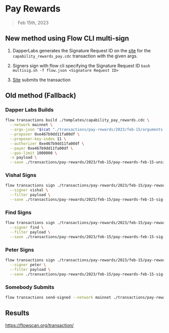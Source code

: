 # Pay Rewards
> Feb 15th, 2023

## New method using Flow CLI multi-sign

1. DapperLabs generates the Signature Request ID on the [site](https://flow-multisig-git-service-account-onflow.vercel.app/mainnet?type=serviceAccount&name=capability_pay_rewards.cdc&param=%5B%20%20%20%20%20%7B%20%20%20%20%20%20%20%20%20%22type%22:%20%22UFix64%22,%20%20%20%20%20%20%20%20%20%22value%22:%20%221321493.0%22%20%20%20%20%20%7D,%20%20%20%20%20%7B%20%20%20%20%20%20%20%20%20%22type%22:%20%22Dictionary%22,%20%20%20%20%20%20%20%20%20%22value%22:%20%5B%5D%20%20%20%20%20%7D%20%5D&acct=0xe467b9dd11fa00df&limit=1000000) for the `capability_rewards_pay.cdc` transaction with the given args.

2. Signers sign with flow cli specifying the Signature Request ID
`bash multisig.sh -f flow.json <Signature Request ID>`

3. [Site](https://flow-multisig-git-service-account-onflow.vercel.app/mainnet) submits the transaction

## Old method (Fallback)

### Dapper Labs Builds

```sh
flow transactions build ./templates/capability_pay_rewards.cdc \
  --network mainnet \
  --args-json "$(cat "./transactions/pay-rewards/2023/feb-15/arguments.json")" \
  --proposer 0xe467b9dd11fa00df \
  --proposer-key-index 11 \
  --authorizer 0xe467b9dd11fa00df \
  --payer 0xe467b9dd11fa00df \
  --gas-limit 1000000 \
  -x payload \
  --save ./transactions/pay-rewards/2023/feb-15/pay-rewards-feb-15-unsigned.rlp
```

### Vishal Signs

```sh
flow transactions sign ./transactions/pay-rewards/2023/feb-15/pay-rewards-feb-15-unsigned.rlp \
  --signer vishal \
  --filter payload \
  --save ./transactions/pay-rewards/2023/feb-15/pay-rewards-feb-15-sig-1.rlp
```

### Find Signs

```sh
flow transactions sign ./transactions/pay-rewards/2023/feb-15/pay-rewards-feb-15-sig-2.rlp \
  --signer find \
  --filter payload \
  --save ./transactions/pay-rewards/2023/feb-15/pay-rewards-feb-15-sig-3.rlp
```

### Peter Signs

```sh
flow transactions sign ./transactions/pay-rewards/2023/feb-15/pay-rewards-feb-15-sig-3.rlp \
  --signer peter \
  --filter payload \
  --save ./transactions/pay-rewards/2023/feb-15/pay-rewards-feb-15-sig-complete.rlp
```

### Somebody Submits

```sh
flow transactions send-signed --network mainnet ./transactions/pay-rewards/2023/feb-15/pay-rewards-feb-15-sig-complete.rlp
```

## Results


https://flowscan.org/transaction/
